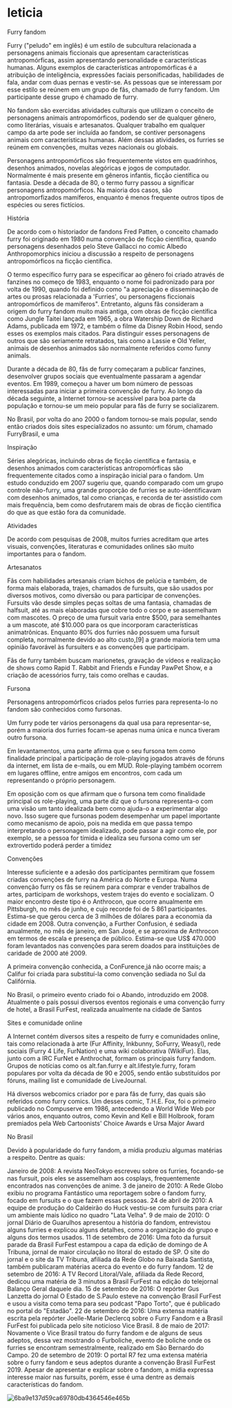 # leticia
Furry fandom

Furry ("peludo" em inglês) é um estilo de subcultura relacionada a personagens animais ficcionais que apresentam características antropomórficas, assim apresentando personalidade e características humanas. Alguns exemplos de características antropomórficas é a atribuição de inteligência, expressões faciais personificadas, habilidades de fala, andar com duas pernas e vestir-se. As pessoas que se interessam por esse estilo se reúnem em um grupo de fãs, chamado de furry fandom. Um participante desse grupo é chamado de furry.

No fandom são exercidas atividades culturais que utilizam o conceito de personagens animais antropomórficos, podendo ser de qualquer gênero, como literárias, visuais e artesanatos. Qualquer trabalho em qualquer campo da arte pode ser incluída ao fandom, se contiver personagens animais com características humanas. Além dessas atividades, os furries se reúnem em convenções, muitas vezes nacionais ou globais.

Personagens antropomórficos são frequentemente vistos em quadrinhos, desenhos animados, novelas alegóricas e jogos de computador. Normalmente é mais presente em gêneros infantis, ficção científica ou fantasia.
Desde a década de 80, o termo furry passou a significar personagens antropomórficos. Na maioria dos casos, são antropomorfizados mamíferos, enquanto é menos frequente outros tipos de espécies ou seres fictícios.

História

De acordo com o historiador de fandons Fred Patten, o conceito chamado furry foi originado em 1980 numa convenção de ficção científica, quando personagens desenhados pelo Steve Gallacci no comic Albedo Anthropomorphics iniciou a discussão a respeito de personagens antropomórficos na ficção científica.

O termo específico furry para se especificar ao gênero foi criado através de fanzines no começo de 1983, enquanto o nome foi padronizado para por volta de 1990, quando foi definido como "a apreciação e disseminação de artes ou prosas relacionada a 'Furries', ou personagens ficcionais antropomórficos de mamíferos". Entretanto, alguns fãs consideram a origem do furry fandom muito mais antiga, com obras de ficção científica como Jungle Taitei lançada em 1965, a obra Watership Down de Richard Adams, publicada em 1972, e também o filme da Disney Robin Hood, sendo esses os exemplos mais citados. Para distinguir esses personagens de outros que são seriamente retratados, tais como a Lassie e Old Yeller, animais de desenhos animados são normalmente referidos como funny animals.

Durante a década de 80, fãs de furry começaram a publicar fanzines, desenvolver grupos sociais que eventualmente passaram a agendar eventos. Em 1989, começou a haver um bom número de pessoas interessadas para iniciar a primeira convenção de furry. Ao longo da década seguinte, a Internet tornou-se acessível para boa parte da população e tornou-se um meio popular para fãs de furry se socializarem.

No Brasil, por volta do ano 2000 o fandom tornou-se mais popular, sendo então criados dois sites especializados no assunto: um fórum, chamado FurryBrasil, e uma 

Inspiração

Séries alegóricas, incluindo obras de ficção científica e fantasia, e desenhos animados com características antropomórficas são frequentemente citados como a inspiração inicial para o fandom. Um estudo conduzido em 2007 sugeriu que, quando comparado com um grupo controle não-furry, uma grande proporção de furries se auto-identificavam com desenhos animados, tal como crianças, e recorda de ter assistido com mais frequência, bem como desfrutarem mais de obras de ficção científica do que as que estão fora da comunidade.

Atividades

De acordo com pesquisas de 2008, muitos furries acreditam que artes visuais, convenções, literaturas e comunidades onlines são muito importantes para o fandom.

Artesanatos

Fãs com habilidades artesanais criam bichos de pelúcia e também, de forma mais elaborada, trajes, chamados de fursuits, que são usados por diversos motivos, como diversão ou para participar de convenções. Fursuits vão desde simples peças soltas de uma fantasia, chamadas de halfsuit, até as mais elaboradas que cobre todo o corpo e se assemelham com mascotes. O preço de uma fursuit varia entre $500, para semelhantes a um mascote, até $10.000 para os que incorporam características animatrônicas. Enquanto 80% dos furries não possuem uma fursuit completa, normalmente devido ao alto custo,[9] a grande maioria tem uma opinião favorável às fursuiters e as convenções que participam.

Fãs de furry também buscam marionetes, gravação de vídeos e realização de shows como Rapid T. Rabbit and Friends e Funday PawPet Show, e a criação de acessórios furry, tais como orelhas e caudas.

Fursona

Personagens antropomórficos criados pelos furries para representa-lo no fandom são conhecidos como fursonas.

Um furry pode ter vários personagens da qual usa para representar-se, porém a maioria dos furries focam-se apenas numa única e nunca tiveram outro fursona.

Em levantamentos, uma parte afirma que o seu fursona tem como finalidade principal a participação de role-playing jogados através de fóruns da internet, em lista de e-mails, ou em MUD. Role-playing também ocorrem em lugares offline, entre amigos em encontros, com cada um representando o próprio personagem.

Em oposição com os que afirmam que o fursona tem como finalidade principal os role-playing, uma parte diz que o fursona representa-o com uma visão um tanto idealizada bem como ajuda-o a experimentar algo novo. Isso sugere que fursonas podem desempenhar um papel importante como mecanismo de apoio, pois na medida em que passa tempo interpretando o personagem idealizado, pode passar a agir como ele, por exemplo, se a pessoa for tímida e idealiza seu fursona como um ser extrovertido poderá perder a timidez

Convenções

Interesse suficiente e a adesão dos participantes permitiram que fossem criadas convenções de furry na América do Norte e Europa. Numa convenção furry os fãs se reúnem para comprar e vender trabalhos de artes, participam de workshops, vestem trajes do evento e socializam. O maior encontro deste tipo é o Anthrocon, que ocorre anualmente em Pittsburgh, no mês de junho, e cujo recorde foi de 5 861 participantes. Estima-se que gerou cerca de 3 milhões de dólares para a economia da cidade em 2008. Outra convenção, a Further Confusion, é sediada anualmente, no mês de janeiro, em San José, e se aproxima de Anthrocon em termos de escala e presença de público. Estima-se que US$ 470.000 foram levantados nas convenções para serem doados para instituições de caridade de 2000 até 2009.

A primeira convenção conhecida, a ConFurence,já não ocorre mais; a Califur foi criada para substituí-la como convenção sediada no Sul da Califórnia.

No Brasil, o primeiro evento criado foi o Abando, introduzido em 2008. Atualmente o país possui diversos eventos regionais e uma convenção furry de hotel, a Brasil FurFest, realizada anualmente na cidade de Santos

Sites e comunidade online

A Internet contém diversos sites a respeito de furry e comunidades online, tais como relacionada à arte (Fur Affinity, Inkbunny, SoFurry, Weasyl), rede sociais (Furry 4 Life, FurNation) e uma wiki colaborativa (WikiFur). Elas, junto com a IRC FurNet e Anthrochat, formam os principais furry fandom. Grupos de notícias como os alt.fan.furry e alt.lifestyle.furry, foram populares por volta da década de 90 e 2005, sendo então substituídos por fóruns, mailing list e comunidade de LiveJournal.

Há diversos webcomics criador por e para fãs de furry, das quais são referidos como furry comics. Um desses comic, T.H.E. Fox, foi o primeiro publicado no Compuserve em 1986, antecedendo a World Wide Web por vários anos, enquanto outros, como Kevin and Kell e Bill Holbrook, foram premiados pela Web Cartoonists' Choice Awards e Ursa Major Award

No Brasil

Devido à popularidade do furry fandom, a mídia produziu algumas matérias a respeito. Dentre as quais:

Janeiro de 2008: A revista NeoTokyo escreveu sobre os furries, focando-se nas fursuit, pois eles se assemelham aos cosplays, frequentemente encontrados nas convenções de anime.
3 de janeiro de 2010: A Rede Globo exibiu no programa Fantástico uma reportagem sobre o fandom furry, focado em fursuits e o que fazem essas pessoas.
24 de abril de 2010: A equipe de produção do Caldeirão do Huck vestiu-se com fursuits para criar um ambiente mais lúdico no quadro "Lata Velha".
9 de maio de 2010: O jornal Diário de Guarulhos apresentou a história do fandom, entrevistou alguns furries e explicou alguns detalhes, como a organização do grupo e alguns dos termos usados.
11 de setembro de 2016: Uma foto da fursuit parade da Brasil FurFest estampou a capa da edição de domingo de A Tribuna, jornal de maior circulação no litoral do estado de SP. O site do jornal e o site da TV Tribuna, afiliada da Rede Globo na Baixada Santista, também publicaram matérias acerca do evento e do furry fandom.
12 de setembro de 2016: A TV Record Litoral/Vale, afiliada da Rede Record, dedicou uma matéria de 3 minutos a Brasil FurFest na edição do telejornal Balanço Geral daquele dia.
15 de setembro de 2016: O repórter Gus Lanzetta do jornal O Estado de S.Paulo esteve na convenção Brasil FurFest e usou a visita como tema para seu podcast "Papo Torto", que é publicado no portal do "Estadão".
22 de setembro de 2016: Uma extensa matéria escrita pela repórter Joelle-Marie Declercq sobre o Furry Fandom e a Brasil FurFest foi publicada pelo site noticioso Vice Brasil.
8 de maio de 2017: Novamente o Vice Brasil tratou do furry fandom e de alguns de seus adeptos, dessa vez mostrando o Furboliche, evento de boliche onde os furries se encontram semestralmente, realizado em São Bernardo do Campo.
20 de setembro de 2019: O portal R7 fez uma extensa matéria sobre o furry fandom e seus adeptos durante a convenção Brasil FurFest 2019.
Apesar de apresentar e explicar sobre o fandom, a mídia expressa interesse maior nas fursuits, porém, esse é uma dentre as demais características do fandom.

![6ba9e137d59ca69780db4364546e465b](https://user-images.githubusercontent.com/118438998/202439589-21beb209-3c1e-4fe9-b942-534e0cbb0f10.jpg)
